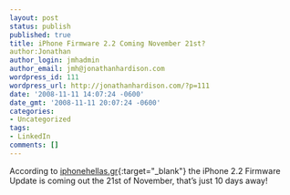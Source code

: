 ```yaml
---
layout: post
status: publish
published: true
title: iPhone Firmware 2.2 Coming November 21st?
author:Jonathan
author_login: jmhadmin
author_email: jmh@jonathanhardison.com
wordpress_id: 111
wordpress_url: http://jonathanhardison.com/?p=111
date: '2008-11-11 14:07:24 -0600'
date_gmt: '2008-11-11 20:07:24 -0600'
categories:
- Uncategorized
tags:
- LinkedIn
comments: []
---
```

According to [iphonehellas.gr](http://translate.google.com/translate?u=http://www.iphonehellas.gr/3454/iphone-os-v22-to-be-released-on-21-november/#more-3454){:target="_blank"} the iPhone 2.2 Firmware Update is coming out the 21st of November, that’s just 10 days away!

